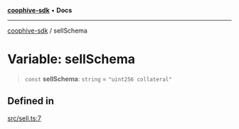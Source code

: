 [**coophive-sdk**](../README.md) • **Docs**

***

[coophive-sdk](../globals.md) / sellSchema

# Variable: sellSchema

> `const` **sellSchema**: `string` = `"uint256 collateral"`

## Defined in

[src/sell.ts:7](https://github.com/CoopHive/coophive-sdk/blob/0566794b0d4e977b07da040496c8b6dca5eb89e3/src/sell.ts#L7)

